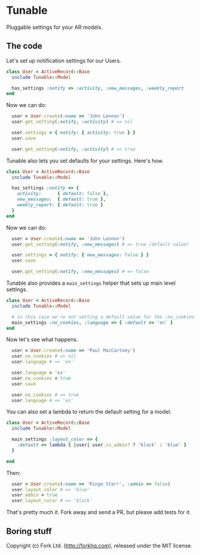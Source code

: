 Tunable
=======

Pluggable settings for your AR models.

The code
--------

Let's set up notification settings for our Users.

``` rb
class User < ActiveRecord::Base
  include Tunable::Model

  has_settings :notify => :activity, :new_messages, :weekly_report
end
```

Now we can do:

``` rb
  user = User.create(:name => 'John Lennon')
  user.get_setting(:notify, :activity) # => nil

  user.settings = { notify: { activity: true } }
  user.save

  user.get_setting(:notify, :activity) # => true
```

Tunable also lets you set defaults for your settings. Here's how.


``` rb
class User < ActiveRecord::Base
  include Tunable::Model

  has_settings :notify => {
    activity:      { default: false },
    new_messages:  { default: true },
    weekly_report: { default: true }
  }
end
```

Now we can do:

``` rb
  user = User.create(:name => 'John Lennon')
  user.get_setting(:notify, :new_messages) # => true (default value)

  user.settings = { notify: { new_messages: false } }
  user.save

  user.get_setting(:notify, :new_messages) # => false
```

Tunable also provides a `main_settings` helper that sets up main level settings.

``` rb
class User < ActiveRecord::Base
  include Tunable::Model

  # in this case we're not setting a default value for the :no_cookies setting
  main_settings :no_cookies, :language => { :default => 'en' }
end
```

Now let's see what happens.


``` rb
  user = User.create(:name => 'Paul MacCartney')
  user.no_cookies # => nil
  user.language # => 'en'

  user.language = 'es'
  user.no_cookies = true
  user.save

  user.no_cookies # => true
  user.language # => 'es'
```

You can also set a lambda to return the default setting for a model.


``` rb
class User < ActiveRecord::Base
  include Tunable::Model

  main_settings :layout_color => {
    :default => lambda { |user| user.is_admin? ? 'black' : 'blue' }
  }

end
```

Then:

``` rb
  user = User.create(:name => 'Ringo Starr', :admin => false)
  user.layout_color # => 'blue'
  user.admin = true
  user.layout_color # => 'black'
```

That's pretty much it. Fork away and send a PR, but please add tests for it.

Boring stuff
------------

Copyright (c) Fork Ltd. (http://forkhq.com), released under the MIT license.
